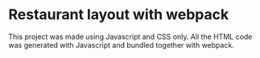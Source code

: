 # Restaurant layout with webpack

This project was made using Javascript and CSS only. All the HTML code was generated with Javascript and bundled together with webpack.